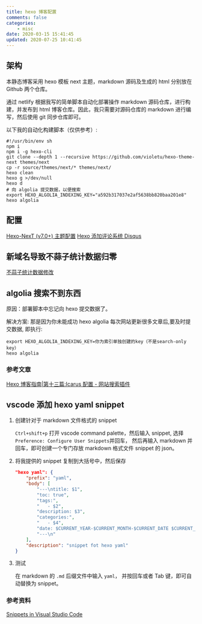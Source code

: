 ```yaml
---
title: hexo 博客配置
comments: false
categories:
    - misc
date: 2020-03-15 15:41:45
updated: 2020-07-25 10:41:45
---
```


## 架构

本静态博客采用 hexo 模板 next 主题，markdown 源码及生成的 html 分别放在 Github 两个仓库。

通过 netlify 根据我写的简单脚本自动化部署操作 markdown 源码仓库，进行构建，并发布到 html 博客仓库。因此，我只需要对源码仓库的 markdown 进行编写，然后使用 git 同步仓库即可。

以下我的自动化构建脚本（仅供参考）:

```shell
#!/usr/bin/env sh
npm i
npm i -g hexo-cli
git clone --depth 1 --recursive https://github.com/violetu/hexo-theme-next themes/next
cp -r source/themes/next/* themes/next/
hexo clean
hexo g >/dev/null
hexo d
# 向 algolia 提交数据，以便搜索
export HEXO_ALGOLIA_INDEXING_KEY="a592b317037e2af5638bb820baa201e8"
hexo algolia
```

## 配置

[Hexo-NexT (v7.0+) 主题配置](https://tding.top/archives/42c38b10)
[Hexo 添加评论系统 Disqus](https://ftzzloo.com/hexo-add-disqus/)

## 新域名导致不蒜子统计数据归零

[不蒜子统计数据修改](https://tqraf.cn/2020/07/busuanzi.html)

## algolia 搜索不到东西

原因：部署脚本中忘记向 hexo 提交数据了。

解决方案: 那是因为你未能成功 hexo algolia 每次网站更新很多文章后,要及时提交数据, 即执行:

```shell
export HEXO_ALGOLIA_INDEXING_KEY=你为索引单独创建的key（不是search-only key）
hexo algolia
```

### 参考文章

[Hexo 博客指南|第十三篇:Icarus 配置 - 网站搜索插件](https://ji2xpro.github.io/ea684c22/)

## vscode 添加 hexo yaml snippet

1. 创建针对于 markdown 文件格式的 snippet

    `Ctrl+shift+p` 打开 vscode command palette，然后输入 snippet, 选择 `Preference: Configure User Snippets`并回车， 然后再输入 markdown 并回车，即可创建一个专门存放 markdown 格式文件 snippet 的 json。

2. 将我提供的 snippet 复制到大括号中，然后保存

    ```json
    "hexo yaml": {
        "prefix": "yaml",
        "body": [
            "---\ntitle: $1",
            "toc: true",
            "tags:",
            "   - $2",
            "description: $3",
            "categories:",
            "   - $4",
            "date: $CURRENT_YEAR-$CURRENT_MONTH-$CURRENT_DATE $CURRENT_HOUR:$CURRENT_MINUTE:$CURRENT_SECOND",
            "---\n"
        ],
        "description": "snippet fot hexo yaml"
    }
    ```

3. 测试

    在 markdown 的 `.md` 后缀文件中输入 `yaml`， 并按回车或者 Tab 键，即可自动替换为 snippet。

### 参考资料

[Snippets in Visual Studio Code](https://code.visualstudio.com/docs/editor/userdefinedsnippets)
